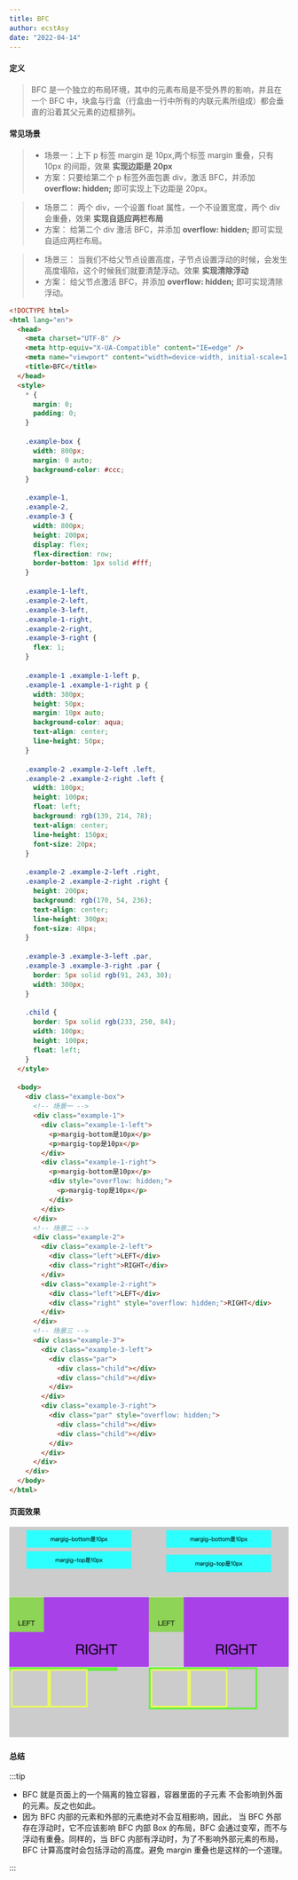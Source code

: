 ```yaml
---
title: BFC
author: ecstAsy
date: "2022-04-14"
---
```


#### **定义**

> BFC 是一个独立的布局环境，其中的元素布局是不受外界的影响，并且在一个 BFC 中，块盒与行盒（行盒由一行中所有的内联元素所组成）都会垂直的沿着其父元素的边框排列。

#### **常见场景**

> - 场景一：上下 p 标签 margin 是 10px,两个标签 margin 重叠，只有 10px 的间距，效果 **实现边距是 20px**
> - 方案：只要给第二个 p 标签外面包裹 div，激活 BFC，并添加 **overflow: hidden;** 即可实现上下边距是 20px。

> - 场景二： 两个 div，一个设置 float 属性，一个不设置宽度，两个 div 会重叠，效果 **实现自适应两栏布局**
> - 方案： 给第二个 div 激活 BFC，并添加 **overflow: hidden;** 即可实现自适应两栏布局。

> - 场景三： 当我们不给父节点设置高度，子节点设置浮动的时候，会发生高度塌陷，这个时候我们就要清楚浮动。效果 **实现清除浮动**
> - 方案： 给父节点激活 BFC，并添加 **overflow: hidden;** 即可实现清除浮动。

```html
<!DOCTYPE html>
<html lang="en">
  <head>
    <meta charset="UTF-8" />
    <meta http-equiv="X-UA-Compatible" content="IE=edge" />
    <meta name="viewport" content="width=device-width, initial-scale=1.0" />
    <title>BFC</title>
  </head>
  <style>
    * {
      margin: 0;
      padding: 0;
    }

    .example-box {
      width: 800px;
      margin: 0 auto;
      background-color: #ccc;
    }

    .example-1,
    .example-2,
    .example-3 {
      width: 800px;
      height: 200px;
      display: flex;
      flex-direction: row;
      border-bottom: 1px solid #fff;
    }

    .example-1-left,
    .example-2-left,
    .example-3-left,
    .example-1-right,
    .example-2-right,
    .example-3-right {
      flex: 1;
    }

    .example-1 .example-1-left p,
    .example-1 .example-1-right p {
      width: 300px;
      height: 50px;
      margin: 10px auto;
      background-color: aqua;
      text-align: center;
      line-height: 50px;
    }

    .example-2 .example-2-left .left,
    .example-2 .example-2-right .left {
      width: 100px;
      height: 100px;
      float: left;
      background: rgb(139, 214, 78);
      text-align: center;
      line-height: 150px;
      font-size: 20px;
    }

    .example-2 .example-2-left .right,
    .example-2 .example-2-right .right {
      height: 200px;
      background: rgb(170, 54, 236);
      text-align: center;
      line-height: 300px;
      font-size: 40px;
    }

    .example-3 .example-3-left .par,
    .example-3 .example-3-right .par {
      border: 5px solid rgb(91, 243, 30);
      width: 300px;
    }

    .child {
      border: 5px solid rgb(233, 250, 84);
      width: 100px;
      height: 100px;
      float: left;
    }
  </style>

  <body>
    <div class="example-box">
      <!-- 场景一 -->
      <div class="example-1">
        <div class="example-1-left">
          <p>margig-bottom是10px</p>
          <p>margig-top是10px</p>
        </div>
        <div class="example-1-right">
          <p>margig-bottom是10px</p>
          <div style="overflow: hidden;">
            <p>margig-top是10px</p>
          </div>
        </div>
      </div>
      <!-- 场景二 -->
      <div class="example-2">
        <div class="example-2-left">
          <div class="left">LEFT</div>
          <div class="right">RIGHT</div>
        </div>
        <div class="example-2-right">
          <div class="left">LEFT</div>
          <div class="right" style="overflow: hidden;">RIGHT</div>
        </div>
      </div>
      <!-- 场景三 -->
      <div class="example-3">
        <div class="example-3-left">
          <div class="par">
            <div class="child"></div>
            <div class="child"></div>
          </div>
        </div>
        <div class="example-3-right">
          <div class="par" style="overflow: hidden;">
            <div class="child"></div>
            <div class="child"></div>
          </div>
        </div>
      </div>
    </div>
  </body>
</html>
```

#### **页面效果**

![页面效果](../../assets/bfc.png)

#### **总结**

:::tip

- BFC 就是页面上的一个隔离的独立容器，容器里面的子元素 不会影响到外面的元素。反之也如此。
- 因为 BFC 内部的元素和外部的元素绝对不会互相影响，因此， 当 BFC 外部存在浮动时，它不应该影响 BFC 内部 Box 的布局，BFC 会通过变窄，而不与浮动有重叠。同样的，当 BFC 内部有浮动时，为了不影响外部元素的布局，BFC 计算高度时会包括浮动的高度。避免 margin 重叠也是这样的一个道理。

:::
